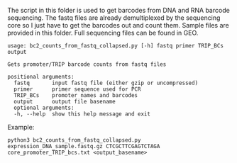 The script in this folder is used to get barcodes from DNA and RNA barcode sequencing. The fastq files are already demultiplexed by the sequencing core so I just have to get the barcodes out and count them. Sample files are provided in this folder. Full sequencing files can be found in GEO.

```
usage: bc2_counts_from_fastq_collapsed.py [-h] fastq primer TRIP_BCs output

Gets promoter/TRIP barcode counts from fastq files

positional arguments:
  fastq       input fastq file (either gzip or uncompressed)
  primer      primer sequence used for PCR  
  TRIP_BCs    promoter names and barcodes  
  output      output file basename
  optional arguments:
  -h, --help  show this help message and exit
```

Example:

```
python3 bc2_counts_from_fastq_collapsed.py expression_DNA_sample.fastq.gz CTCGCTTCGAGTCTAGA core_promoter_TRIP_bcs.txt <output_basename>
```